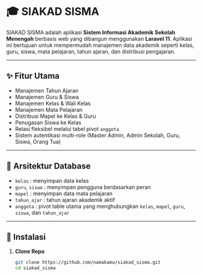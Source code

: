 # 🎓 SIAKAD SISMA

SIAKAD SISMA adalah aplikasi **Sistem Informasi Akademik Sekolah Menengah** berbasis web yang dibangun menggunakan **Laravel 11**. Aplikasi ini bertujuan untuk mempermudah manajemen data akademik seperti kelas, guru, siswa, mata pelajaran, tahun ajaran, dan distribusi pengajaran.

---

## ✨ Fitur Utama

- Manajemen Tahun Ajaran
- Manajemen Guru & Siswa
- Manajemen Kelas & Wali Kelas
- Manajemen Mata Pelajaran
- Distribusi Mapel ke Kelas & Guru
- Penugasan Siswa ke Kelas
- Relasi fleksibel melalui tabel pivot `anggota`
- Sistem autentikasi multi-role (Master Admin, Admin Sekolah, Guru, Siswa, Orang Tua)

---

## 🧱 Arsitektur Database

- `kelas` : menyimpan data kelas
- `guru`, `siswa` : menyimpan pengguna berdasarkan peran
- `mapel` : menyimpan data mata pelajaran
- `tahun_ajar` : tahun ajaran akademik aktif
- `anggota` : pivot table utama yang menghubungkan `kelas`, `mapel`, `guru`, `siswa`, dan `tahun_ajar`

---

## 🚀 Instalasi

1. **Clone Repo**
   ```bash
   git clone https://github.com/namakamu/siakad_sisma.git
   cd siakad_sisma
